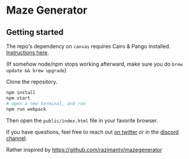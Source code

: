 # Maze Generator

## Getting started

The repo's dependency on `canvas` requires Cairo & Pango installed. [Instructions here](https://github.com/Automattic/node-canvas#installation).

(If somehow node/npm stops working afterward, make sure you do `brew update && brew upgrade`)

Clone the repository.

```bash
npm install
npm start
# open a new terminal, and run
npm run webpack
```

Then open the `public/index.html` file in your favorite browser.

If you have questions, feel free to reach out [on twitter](https://twitter.com/jaredforsyth) or in the [discord channel](https://discord.gg/reasonml).

<!--
<img width="300" src="./shots/animate.gif">
<img width="300" src="./shots/glob.png">
<img width="300" src="./shots/glow_maze.png">
<img width="300" src="./shots/glow_more.png">
<img width="300" src="./shots/gray_blue_green_alpha.png">
<img width="300" src="./shots/gray_noalpha.png">
<img width="300" src="./shots/green.png">
<img width="300" src="./shots/small_grid.png">
-->

Rather inspired by https://github.com/razimantv/mazegenerator

